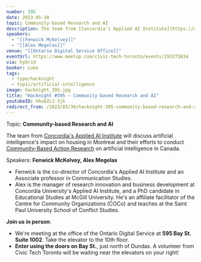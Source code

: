 ```yaml
---
number: 395
date: 2023-05-30
topic: Community-based Research and AI
description: The team from [Concordia's Applied AI Institute](https://www.concordia.ca/research/applied-ai-institute.html) will discuss artificial intelligence's impact on housing in Montreal and their efforts to conduct [Community-Based Action Research](https://en.wikipedia.org/wiki/Community-based_participatory_research) on artificial intelligence in Canada.
speakers:
  - "[[Fenwick McKelvey]]"
  - "[[Alex Megelas]]"
venue: "[[Ontario Digital Service Office]]"
eventUrl: https://www.meetup.com/civic-tech-toronto/events/293275834
via: hybrid
booker: Luke
tags:
  - type/hacknight
  - topic/artificial-intelligence
image: hacknight_395.jpg
title: "Hacknight #395 – Community-based Research and AI"
youtubeID: hhu6ZcJ-3jk
redirect_from: /2023/05/30/hacknight-395-community-based-research-and-ai-with-fenwick-mckelvey-alex-megelas/
---
```


Topic: **Community-based Research and AI**

The team from [Concordia's Applied AI Institute](https://www.concordia.ca/research/applied-ai-institute.html) will discuss artificial intelligence's impact on housing in Montreal and their efforts to conduct [Community-Based Action Research](https://en.wikipedia.org/wiki/Community-based_participatory_research) on artificial intelligence in Canada.

Speakers: **Fenwick McKelvey, Alex Megelas**

* Fenwick is the co-director of Concordia's Applied AI Institute and an Associate professor in Communication Studies.
* Alex is the manager of research innovation and business development at Concordia University's Applied AI Institute, and a PhD candidate in Educational Studies at McGill University. He's an affiliate facilitator of the Centre for Community Organizations (COCo) and teaches at the Saint Paul University School of Conflict Studies.

**Join us in person**:

* We're meeting at the office of the Ontario Digital Service at **595 Bay St. Suite 1002**. Take the elevator to the 10th floor.
* **Enter using the doors on Bay St.**, just north of Dundas. A volunteer from Civic Tech Toronto will be waiting near the elevators on your right!
